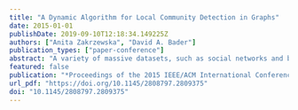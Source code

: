 ```yaml
---
title: "A Dynamic Algorithm for Local Community Detection in Graphs"
date: 2015-01-01
publishDate: 2019-09-10T12:18:34.149225Z
authors: ["Anita Zakrzewska", "David A. Bader"]
publication_types: ["paper-conference"]
abstract: "A variety of massive datasets, such as social networks and biological data, are represented as graphs that reveal underlying connections, trends, and anomalies. Community detection is the task of discovering dense groups of vertices in a graph. Its one specific form is seed set expansion, which finds the best local community for a given set of seed vertices. Greedy, agglomerative algorithms, which are commonly used in seed set expansion, have been previously designed only for a static, unchanging graph. However, in many applications, new data is constantly produced, and vertices and edges are inserted and removed from a graph. We present an algorithm for dynamic seed set expansion, which incrementally updates the community as the underlying graph changes. We show that our dynamic algorithm outputs high quality communities that are similar to those found when using a standard static algorithm. The dynamic approach also improves performance compared to recomputation, achieving speedups of up to 600x."
featured: false
publication: "*Proceedings of the 2015 IEEE/ACM International Conference on Advances in Social Networks Analysis and Mining, ASONAM 2015, Paris, France, August 25 - 28, 2015*"
url_pdf: "https://doi.org/10.1145/2808797.2809375"
doi: "10.1145/2808797.2809375"
---
```


